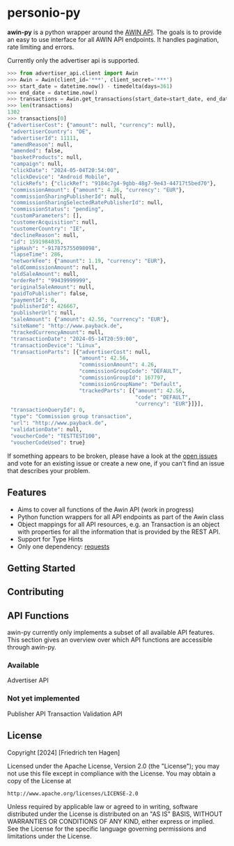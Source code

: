 # personio-py

**awin-py** is a python wrapper around the [AWIN API](https://wiki.awin.com/index.php/API).
The goals is to provide an easy to use interface for all AWIN API endpoints.
It handles pagination, rate limiting and errors. 

Currently only the advertiser api is supported.

```python
>>> from advertiser_api.client import Awin
>>> Awin = Awin(client_id='***', client_secret='***')
>>> start_date = datetime.now() - timedelta(days=361)
>>> end_date = datetime.now()
>>> transactions = Awin.get_transactions(start_date=start_date, end_date=end_date)
>>> len(transactions)
1302
>>> transactions[0]
{"advertiserCost": {"amount": null, "currency": null},
 "advertiserCountry": "DE",
 "advertiserId": 11111,
 "amendReason": null,
 "amended": false,
 "basketProducts": null,
 "campaign": null,
 "clickDate": "2024-05-04T20:54:00",
 "clickDevice": "Android Mobile",
 "clickRefs": {"clickRef": "9184c7g4-9gbb-48g7-9e43-44717t5bed70"},
 "commissionAmount": {"amount": 4.26, "currency": "EUR"},
 "commissionSharingPublisherId": null,
 "commissionSharingSelectedRatePublisherId": null,
 "commissionStatus": "pending",
 "customParameters": [],
 "customerAcquisition": null,
 "customerCountry": "IE",
 "declineReason": null,
 "id": 1591984035,
 "ipHash": "-917875755098098",
 "lapseTime": 286,
 "networkFee": {"amount": 1.19, "currency": "EUR"},
 "oldCommissionAmount": null,
 "oldSaleAmount": null,
 "orderRef": "99439999999",
 "originalSaleAmount": null,
 "paidToPublisher": false,
 "paymentId": 0,
 "publisherId": 426667,
 "publisherUrl": null,
 "saleAmount": {"amount": 42.56, "currency": "EUR"},
 "siteName": "http://www.payback.de",
 "trackedCurrencyAmount": null,
 "transactionDate": "2024-05-14T20:59:00",
 "transactionDevice": "Linux",
 "transactionParts": [{"advertiserCost": null,
                       "amount": 42.56,
                       "commissionAmount": 4.26,
                       "commissionGroupCode": "DEFAULT",
                       "commissionGroupId": 167797,
                       "commissionGroupName": "Default",
                       "trackedParts": [{"amount": 42.56,
                                         "code": "DEFAULT",
                                         "currency": "EUR"}]}],
 "transactionQueryId": 0,
 "type": "Commission group transaction",
 "url": "http://www.payback.de",
 "validationDate": null,
 "voucherCode": "TESTTEST100",
 "voucherCodeUsed": true}
```

If something appears to be broken, please have a look at the [open issues](https://github.com/FriedrichtenHagen/awin-py/issues) and vote for an existing issue or create a new one, if you can't find an issue that describes your problem.

## Features

* Aims to cover all functions of the Awin API (work in progress)
* Python function wrappers for all API endpoints as part of the Awin class
* Object mappings for all API resources, e.g. an Transaction is an object with properties for all the information that is provided by the REST API.
* Support for Type Hints
* Only one dependency: [requests](https://pypi.org/project/requests/)

## Getting Started

## Contributing

## API Functions

awin-py currently only implements a subset of all available API features. This section gives an overview over which API functions are accessible through awin-py.

### Available

Advertiser API

### Not yet implemented

Publisher API
Transaction Validation API


## License
Copyright [2024] [Friedrich ten Hagen]

Licensed under the Apache License, Version 2.0 (the "License");
you may not use this file except in compliance with the License.
You may obtain a copy of the License at

    http://www.apache.org/licenses/LICENSE-2.0

Unless required by applicable law or agreed to in writing, software
distributed under the License is distributed on an "AS IS" BASIS,
WITHOUT WARRANTIES OR CONDITIONS OF ANY KIND, either express or implied.
See the License for the specific language governing permissions and
limitations under the License.


